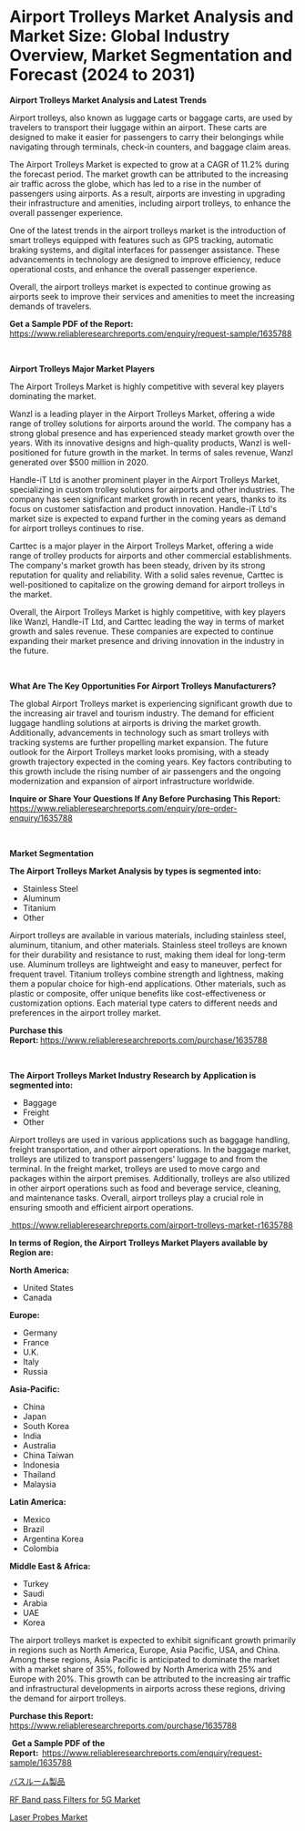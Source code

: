 <p><h1>Airport Trolleys Market Analysis and Market Size: Global Industry Overview, Market Segmentation and Forecast (2024 to 2031)</h1></p><p><strong>Airport Trolleys Market Analysis and Latest Trends</strong></p>
<p><p>Airport trolleys, also known as luggage carts or baggage carts, are used by travelers to transport their luggage within an airport. These carts are designed to make it easier for passengers to carry their belongings while navigating through terminals, check-in counters, and baggage claim areas.</p><p>The Airport Trolleys Market is expected to grow at a CAGR of 11.2% during the forecast period. The market growth can be attributed to the increasing air traffic across the globe, which has led to a rise in the number of passengers using airports. As a result, airports are investing in upgrading their infrastructure and amenities, including airport trolleys, to enhance the overall passenger experience.</p><p>One of the latest trends in the airport trolleys market is the introduction of smart trolleys equipped with features such as GPS tracking, automatic braking systems, and digital interfaces for passenger assistance. These advancements in technology are designed to improve efficiency, reduce operational costs, and enhance the overall passenger experience.</p><p>Overall, the airport trolleys market is expected to continue growing as airports seek to improve their services and amenities to meet the increasing demands of travelers.</p></p>
<p><strong>Get a Sample PDF of the Report:&nbsp;</strong> <a href="https://www.reliableresearchreports.com/enquiry/request-sample/1635788">https://www.reliableresearchreports.com/enquiry/request-sample/1635788</a></p>
<p>&nbsp;</p>
<p><strong>Airport Trolleys Major Market Players</strong></p>
<p><p>The Airport Trolleys Market is highly competitive with several key players dominating the market. </p><p>Wanzl is a leading player in the Airport Trolleys Market, offering a wide range of trolley solutions for airports around the world. The company has a strong global presence and has experienced steady market growth over the years. With its innovative designs and high-quality products, Wanzl is well-positioned for future growth in the market. In terms of sales revenue, Wanzl generated over $500 million in 2020.</p><p>Handle-iT Ltd is another prominent player in the Airport Trolleys Market, specializing in custom trolley solutions for airports and other industries. The company has seen significant market growth in recent years, thanks to its focus on customer satisfaction and product innovation. Handle-iT Ltd's market size is expected to expand further in the coming years as demand for airport trolleys continues to rise.</p><p>Carttec is a major player in the Airport Trolleys Market, offering a wide range of trolley products for airports and other commercial establishments. The company's market growth has been steady, driven by its strong reputation for quality and reliability. With a solid sales revenue, Carttec is well-positioned to capitalize on the growing demand for airport trolleys in the market.</p><p>Overall, the Airport Trolleys Market is highly competitive, with key players like Wanzl, Handle-iT Ltd, and Carttec leading the way in terms of market growth and sales revenue. These companies are expected to continue expanding their market presence and driving innovation in the industry in the future.</p></p>
<p>&nbsp;</p>
<p><strong>What Are The Key Opportunities For Airport Trolleys Manufacturers?</strong></p>
<p><p>The global Airport Trolleys market is experiencing significant growth due to the increasing air travel and tourism industry. The demand for efficient luggage handling solutions at airports is driving the market growth. Additionally, advancements in technology such as smart trolleys with tracking systems are further propelling market expansion. The future outlook for the Airport Trolleys market looks promising, with a steady growth trajectory expected in the coming years. Key factors contributing to this growth include the rising number of air passengers and the ongoing modernization and expansion of airport infrastructure worldwide.</p></p>
<p><strong>Inquire or Share Your Questions If Any Before Purchasing This Report:</strong> <a href="https://www.reliableresearchreports.com/enquiry/pre-order-enquiry/1635788">https://www.reliableresearchreports.com/enquiry/pre-order-enquiry/1635788</a></p>
<p>&nbsp;</p>
<p><strong>Market Segmentation</strong></p>
<p><strong>The Airport Trolleys Market Analysis by types is segmented into:</strong></p>
<p><ul><li>Stainless Steel</li><li>Aluminum</li><li>Titanium</li><li>Other</li></ul></p>
<p><p>Airport trolleys are available in various materials, including stainless steel, aluminum, titanium, and other materials. Stainless steel trolleys are known for their durability and resistance to rust, making them ideal for long-term use. Aluminum trolleys are lightweight and easy to maneuver, perfect for frequent travel. Titanium trolleys combine strength and lightness, making them a popular choice for high-end applications. Other materials, such as plastic or composite, offer unique benefits like cost-effectiveness or customization options. Each material type caters to different needs and preferences in the airport trolley market.</p></p>
<p><strong>Purchase this Report:&nbsp;</strong><a href="https://www.reliableresearchreports.com/purchase/1635788">https://www.reliableresearchreports.com/purchase/1635788</a></p>
<p>&nbsp;</p>
<p><strong>The Airport Trolleys Market Industry Research by Application is segmented into:</strong></p>
<p><ul><li>Baggage</li><li>Freight</li><li>Other</li></ul></p>
<p><p>Airport trolleys are used in various applications such as baggage handling, freight transportation, and other airport operations. In the baggage market, trolleys are utilized to transport passengers' luggage to and from the terminal. In the freight market, trolleys are used to move cargo and packages within the airport premises. Additionally, trolleys are also utilized in other airport operations such as food and beverage service, cleaning, and maintenance tasks. Overall, airport trolleys play a crucial role in ensuring smooth and efficient airport operations.</p></p>
<p><a href="https://www.reliableresearchreports.com/airport-trolleys-market-r1635788">&nbsp;https://www.reliableresearchreports.com/airport-trolleys-market-r1635788</a></p>
<p><strong>In terms of Region, the Airport Trolleys Market Players available by Region are:</strong></p>
<p>
    <p> <strong> North America: </strong>
        <ul>
            <li>United States</li>
            <li>Canada</li>
        </ul>
        </p> 
    <p> <strong> Europe: </strong>
        <ul>
            <li>Germany</li>
            <li>France</li>
            <li>U.K.</li>
            <li>Italy</li>
            <li>Russia</li>
        </ul>
        </p> 
    <p> <strong> Asia-Pacific: </strong>
        <ul>
            <li>China</li>
            <li>Japan</li>
            <li>South Korea</li>
            <li>India</li>
            <li>Australia</li>
            <li>China Taiwan</li>
            <li>Indonesia</li>
            <li>Thailand</li>
            <li>Malaysia</li>
        </ul>
        </p> 
    <p> <strong> Latin America: </strong>
        <ul>
            <li>Mexico</li>
            <li>Brazil</li>
            <li>Argentina Korea</li>
            <li>Colombia</li>
        </ul>
        </p> 
    <p> <strong> Middle East & Africa: </strong>
        <ul>
            <li>Turkey</li>
            <li>Saudi</li>
            <li>Arabia</li>
            <li>UAE</li>
            <li>Korea</li>
        </ul>
    </p>
    </p>
<p><p>The airport trolleys market is expected to exhibit significant growth primarily in regions such as North America, Europe, Asia Pacific, USA, and China. Among these regions, Asia Pacific is anticipated to dominate the market with a market share of 35%, followed by North America with 25% and Europe with 20%. This growth can be attributed to the increasing air traffic and infrastructural developments in airports across these regions, driving the demand for airport trolleys.</p></p>
<p><strong>Purchase this Report: </strong><a href="https://www.reliableresearchreports.com/purchase/1635788">https://www.reliableresearchreports.com/purchase/1635788</a></p>
<p>&nbsp;<strong>Get a Sample PDF of the Report:&nbsp;&nbsp;</strong><a href="https://www.reliableresearchreports.com/enquiry/request-sample/1635788">https://www.reliableresearchreports.com/enquiry/request-sample/1635788</a></p>
<p><strong></strong></p>
<p><p><a href="https://github.com/KaydenJohns1964/Market-Research-Report-List-1/blob/main/639786827396.md">バスルーム製品</a></p><p><a href="https://crocus-run-b5a.notion.site/RF-Band-pass-Filters-for-5G-Market-Exploring-Market-Share-Market-Trends-and-Future-Growth-7803282859fb436e91373a82fcd4364f">RF Band pass Filters for 5G Market</a></p><p><a href="https://github.com/mancsybtousav/Market-Research-Report-List-2/blob/main/laser-probes-market.md">Laser Probes Market</a></p></p>